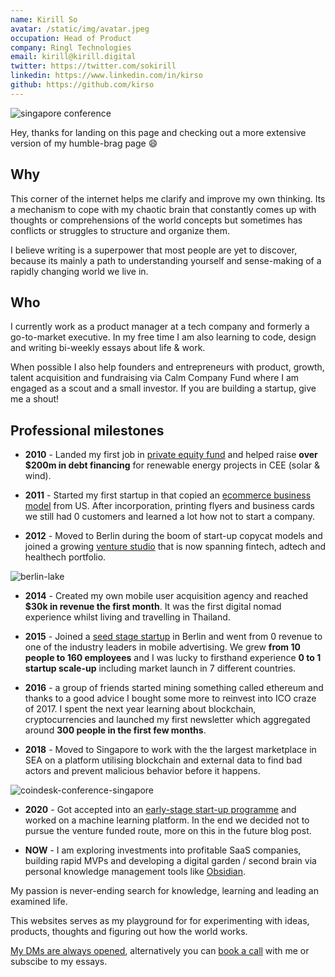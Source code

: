 ```yaml
---
name: Kirill So
avatar: /static/img/avatar.jpeg
occupation: Head of Product
company: Ringl Technologies
email: kirill@kirill.digital
twitter: https://twitter.com/sokirill
linkedin: https://www.linkedin.com/in/kirso
github: https://github.com/kirso
---
```


![singapore conference](/static/img/personal/conference-singapore.jpeg)

Hey, thanks for landing on this page and checking out a more extensive version of my humble-brag page 😄

## Why

This corner of the internet helps me clarify and improve my own thinking. Its a mechanism to cope with my chaotic brain that constantly comes up with thoughts or comprehensions of the world concepts but sometimes has conflicts or struggles to structure and organize them.

I believe writing is a superpower that most people are yet to discover, because its mainly a path to understanding yourself and sense-making of a rapidly changing world we live in.

## Who

I currently work as a product manager at a tech company and formerly a go-to-market executive. In my free time I am also learning to code, design and writing bi-weekly essays about life & work.

When possible I also help founders and entrepreneurs with product, growth, talent acquisition and fundraising via Calm Company Fund where I am engaged as a scout and a small investor. If you are building a startup, give me a shout!

## Professional milestones

- **2010** - Landed my first job in [private equity fund](https://www.enercap.com/) and helped raise **over $200m in debt financing** for renewable energy projects in CEE (solar & wind).

- **2011** - Started my first startup in that copied an [ecommerce business model](https://thehustle.co/how-one-of-the-worlds-fastest-growing-startups-burned-through-300m/) from US. After incorporation, printing flyers and business cards we still had 0 customers and learned a lot how not to start a company.
- **2012** - Moved to Berlin during the boom of start-up copycat models and joined a growing [venture studio](https://ioniq.com/portfolio/) that is now spanning fintech, adtech and healthech portfolio.

![berlin-lake](/static/img/personal/berlin.jpeg)

- **2014** - Created my own mobile user acquisition agency and reached **$30k in revenue the first month**. It was the first digital nomad experience whilst living and travelling in Thailand.
- **2015** - Joined a [seed stage startup](https://venturebeat.com/2014/10/03/1-million-seed-funding-led-by-point-nine-capital-investing-in-remerge-was-a-no-brainer-for-us/) in Berlin and went from 0 revenue to one of the industry leaders in mobile advertising. We grew **from 10 people to 160 employees** and I was lucky to firsthand experience **0 to 1 startup scale-up** including market launch in 7 different countries.

- **2016** - a group of friends started mining something called ethereum and thanks to a good advice I bought some more to reinvest into ICO craze of 2017. I spent the next year learning about blockchain, cryptocurrencies and launched my first newsletter which aggregated around **300 people in the first few months**.

- **2018** - Moved to Singapore to work with the the largest marketplace in SEA on a platform utilising blockchain and external data to find bad actors and prevent malicious behavior before it happens.

![coindesk-conference-singapore](/static/img/personal/singapore-coindesk.jpeg)

- **2020** - Got accepted into an [early-stage start-up programme](https://www.antler.co/) and worked on a machine learning platform. In the end we decided not to pursue the venture funded route, more on this in the future blog post.

- **NOW** - I am exploring investments into profitable SaaS companies, building rapid MVPs and developing a digital garden / second brain via personal knowledge management tools like [Obsidian](https://obsidian.md/).

My passion is never-ending search for knowledge, learning and leading an examined life.

This websites serves as my playground for for experimenting with ideas, products, thoughts and figuring out how the world works.

[My DMs are always opened](https://www.twitter.com/SoKirill), alternatively you can [book a call](https://cal.com/sokirill) with me or subscibe to my essays.
